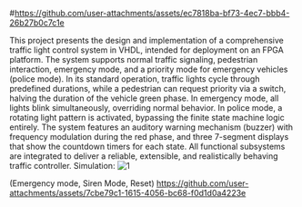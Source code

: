 #https://github.com/user-attachments/assets/ec7818ba-bf73-4ec7-bbb4-26b27b0c7c1e

This project presents the design and implementation of a comprehensive traffic light control system in VHDL, intended for deployment on an FPGA platform. The system supports normal traffic signaling, pedestrian interaction, emergency mode, and a priority mode for emergency vehicles (police mode). In its standard operation, traffic lights cycle through predefined durations, while a pedestrian can request priority via a switch, halving the duration of the vehicle green phase. In emergency mode, all lights blink simultaneously, overriding normal behavior. In police mode, a rotating light pattern is activated, bypassing the finite state machine logic entirely. The system features an auditory warning mechanism (buzzer) with frequency modulation during the red phase, and three 7-segment displays that show the countdown timers for each state. All functional subsystems are integrated to deliver a reliable, extensible, and realistically behaving traffic controller.
Simulation:
![1](https://github.com/user-attachments/assets/ed007762-74b3-4e94-b316-8e735369d160)

(Emergency mode, Siren Mode, Reset)
https://github.com/user-attachments/assets/7cbe79c1-1615-4056-bc68-f0d1d0a4223e
